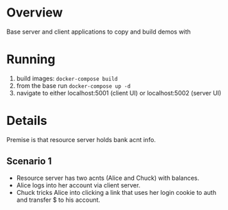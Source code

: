 # Overview

Base server and client applications to copy and build demos with

# Running

1. build images: `docker-compose build`
2. from the base run `docker-compose up -d`
3. navigate to either localhost:5001 (client UI) or localhost:5002 (server UI)

# Details

Premise is that resource server holds bank acnt info.

## Scenario 1

* Resource server has two acnts (Alice and Chuck) with balances.
* Alice logs into her account via client server.
* Chuck tricks Alice into clicking a link that uses her login cookie to auth
  and transfer $ to his account.

